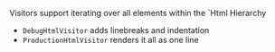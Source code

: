 Visitors support iterating over all elements within the `Html Hierarchy
- `DebugHtmlVisitor` adds linebreaks and indentation
- `ProductionHtmlVisitor` renders it all as one line